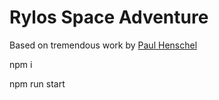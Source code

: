 # Rylos Space Adventure

Based on tremendous work by [Paul Henschel](https://github.com/drcmda)

npm i

npm run start
